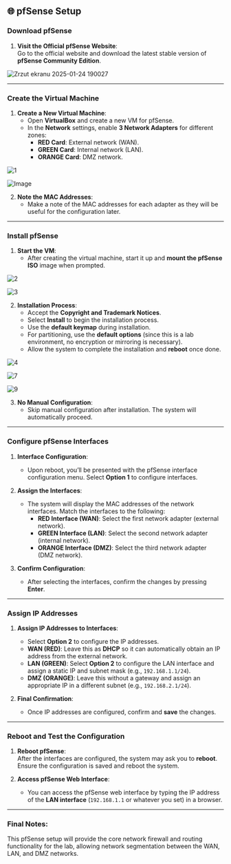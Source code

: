 ## 🌐 **pfSense Setup**  

### **Download pfSense**  

1. **Visit the Official pfSense Website**:  
   Go to the official website and download the latest stable version of **pfSense Community Edition**.
   
![Zrzut ekranu 2025-01-24 190027](https://github.com/user-attachments/assets/14ae2f23-40f2-4bf4-8022-e42a7fffcf84)

---

### **Create the Virtual Machine**  

1. **Create a New Virtual Machine**:  
   - Open **VirtualBox** and create a new VM for pfSense.
   - In the **Network** settings, enable **3 Network Adapters** for different zones:
     - **RED Card**: External network (WAN).
     - **GREEN Card**: Internal network (LAN).
     - **ORANGE Card**: DMZ network.
    
![1](https://github.com/user-attachments/assets/edb9d3a9-cb9f-4dde-a6fe-1f8ca5b712a7)

![Image](https://github.com/user-attachments/assets/be8c1087-7004-49db-8610-9ecdfdf42c90)

2. **Note the MAC Addresses**:  
   - Make a note of the MAC addresses for each adapter as they will be useful for the configuration later.

---

### **Install pfSense**

1. **Start the VM**:  
   - After creating the virtual machine, start it up and **mount the pfSense ISO** image when prompted.
  
![2](https://github.com/user-attachments/assets/09b4f904-e856-466d-8445-a6fdc35d8193)

![3](https://github.com/user-attachments/assets/8d94036b-92bd-4e1f-b26e-bff1168d5830)


2. **Installation Process**:  
   - Accept the **Copyright and Trademark Notices**.
   - Select **Install** to begin the installation process.
   - Use the **default keymap** during installation.
   - For partitioning, use the **default options** (since this is a lab environment, no encryption or mirroring is necessary).
   - Allow the system to complete the installation and **reboot** once done.

![4](https://github.com/user-attachments/assets/bf9b4667-c0ec-4d7f-b287-467befbb48a2)

![7](https://github.com/user-attachments/assets/ce395c12-41b2-4a27-8a96-728d0d7f7d06)

![9](https://github.com/user-attachments/assets/509cc292-f2ef-473a-96d9-d9bc85d1b917)


3. **No Manual Configuration**:  
   - Skip manual configuration after installation. The system will automatically proceed.

---

### **Configure pfSense Interfaces**

1. **Interface Configuration**:  
   - Upon reboot, you’ll be presented with the pfSense interface configuration menu. Select **Option 1** to configure interfaces.

2. **Assign the Interfaces**:  
   - The system will display the MAC addresses of the network interfaces. Match the interfaces to the following:
     - **RED Interface (WAN)**: Select the first network adapter (external network).
     - **GREEN Interface (LAN)**: Select the second network adapter (internal network).
     - **ORANGE Interface (DMZ)**: Select the third network adapter (DMZ network).

3. **Confirm Configuration**:  
   - After selecting the interfaces, confirm the changes by pressing **Enter**.

---

### **Assign IP Addresses**

1. **Assign IP Addresses to Interfaces**:  
   - Select **Option 2** to configure the IP addresses.
   - **WAN (RED)**: Leave this as **DHCP** so it can automatically obtain an IP address from the external network.
   - **LAN (GREEN)**: Select **Option 2** to configure the LAN interface and assign a static IP and subnet mask (e.g., `192.168.1.1/24`).
   - **DMZ (ORANGE)**: Leave this without a gateway and assign an appropriate IP in a different subnet (e.g., `192.168.2.1/24`).

2. **Final Confirmation**:  
   - Once IP addresses are configured, confirm and **save** the changes.

---

### **Reboot and Test the Configuration**

1. **Reboot pfSense**:  
   After the interfaces are configured, the system may ask you to **reboot**. Ensure the configuration is saved and reboot the system.

2. **Access pfSense Web Interface**:  
   - You can access the pfSense web interface by typing the IP address of the **LAN interface** (`192.168.1.1` or whatever you set) in a browser.

---

### **Final Notes**:  
This pfSense setup will provide the core network firewall and routing functionality for the lab, allowing network segmentation between the WAN, LAN, and DMZ networks.
